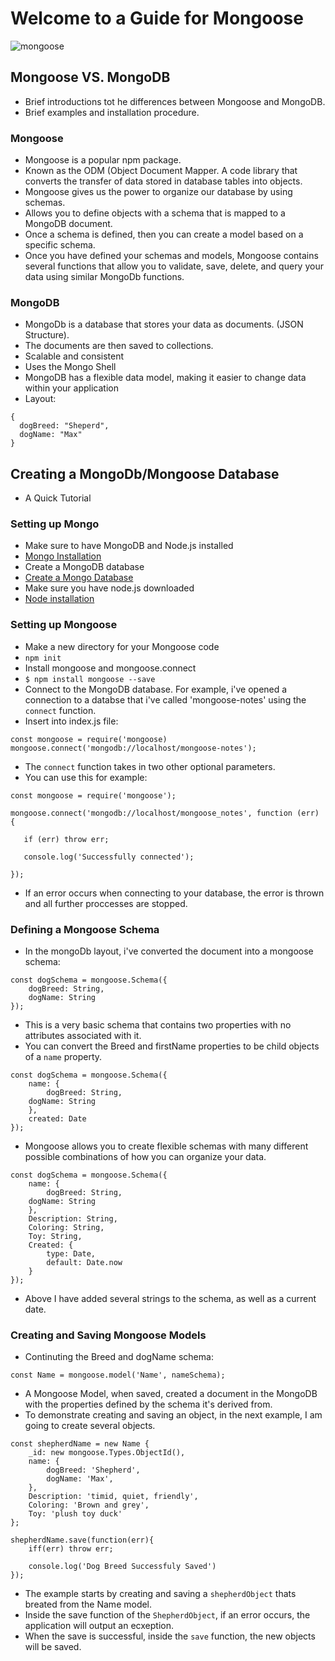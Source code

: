 # Welcome to a Guide for Mongoose

![mongoose](https://user-images.githubusercontent.com/62733242/131912430-9244ee69-e1a1-409d-bf1f-c9a869e906eb.jpg)


## Mongoose VS. MongoDB

- Brief introductions tot he differences between Mongoose and MongoDB.
- Brief examples and installation procedure.

### Mongoose

- Mongoose is a popular npm package.
- Known as the ODM (Object Document Mapper. A code library that converts the transfer of data stored in database tables into objects.
- Mongoose gives us the power to organize our database by using schemas.
- Allows you to define objects with a schema that is mapped to a MongoDB document.
- Once a schema is defined, then you can create a model based on a specific schema.
- Once you have defined your schemas and models, Mongoose contains several functions that allow you to validate, save, delete, and query your data using similar MongoDb functions.

### MongoDB

- MongoDb is a database that stores your data as documents. (JSON Structure).
- The documents are then saved to collections.
- Scalable and consistent
- Uses the Mongo Shell
- MongoDB has a flexible data model, making it easier to change data within your application
- Layout:

```
{
  dogBreed: "Sheperd",
  dogName: "Max"
}
```

## Creating a MongoDb/Mongoose Database

- A Quick Tutorial

### Setting up Mongo

- Make sure to have MongoDB and Node.js installed
- [Mongo Installation](https://www.mongodb.com/try?jmp=nav#community)
- Create a MongoDB database
- [Create a Mongo Database](https://docs.mongodb.com/manual/administration/install-community/)
- Make sure you have node.js downloaded
- [Node installation](https://nodejs.org/en/download/)

### Setting up Mongoose

- Make a new directory for your Mongoose code
- `npm init`
- Install mongoose and mongoose.connect
- `$ npm install mongoose --save`
- Connect to the MongoDB database. For example, i've opened a connection to a databse that i've called 'mongoose-notes' using the `connect` function.
- Insert into index.js file:

```
const mongoose = require('mongoose)
mongoose.connect('mongodb://localhost/mongoose-notes');
```

- The `connect` function takes in two other optional parameters.
- You can use this for example:

```
const mongoose = require('mongoose');

mongoose.connect('mongodb://localhost/mongoose_notes', function (err) {

   if (err) throw err;

   console.log('Successfully connected');

});
```

- If an error occurs when connecting to your database, the error is thrown and all further proccesses are stopped.

### Defining a Mongoose Schema

- In the mongoDb layout, i've converted the document into a mongoose schema:

```
const dogSchema = mongoose.Schema({
    dogBreed: String,
    dogName: String
});
```

- This is a very basic schema that contains two properties with no attributes associated with it.
- You can convert the Breed and firstName properties to be child objects of a `name` property.

```
const dogSchema = mongoose.Schema({
    name: {
        dogBreed: String,
    dogName: String
    },
    created: Date
});
```
- Mongoose allows you to create flexible schemas with many different possible combinations of how you can organize your data.
```
const dogSchema = mongoose.Schema({
    name: {
        dogBreed: String,
    dogName: String
    },
    Description: String,
    Coloring: String,
    Toy: String,
    Created: {
        type: Date,
        default: Date.now
    }
});
```
- Above I have added several strings to the schema, as well as a current date. 

### Creating and Saving Mongoose Models

- Continuting the Breed and dogName schema:
```
const Name = mongoose.model('Name', nameSchema);
```
- A Mongoose Model, when saved, created a document in the MongoDB with the properties defined by the schema it's derived from.
- To demonstrate creating and saving an object, in the next example, I am going to create several objects. 
```
const shepherdName = new Name {
    _id: new mongoose.Types.ObjectId(),
    name: {
        dogBreed: 'Shepherd',
        dogName: 'Max',
    },
    Description: 'timid, quiet, friendly',
    Coloring: 'Brown and grey',
    Toy: 'plush toy duck'
};

shepherdName.save(function(err){
    iff(err) throw err;

    console.log('Dog Breed Successfuly Saved')
});
```
- The example starts by creating and saving a `shepherdObject` thats breated from the Name model.
- Inside the save function of the `ShepherdObject`, if an error occurs, the application will output an ecxeption. 
- When the save is successful, inside the `save` function, the new objects will be saved. 